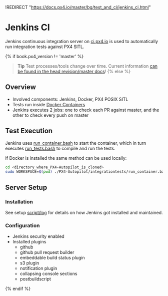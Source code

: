 !REDIRECT "https://docs.px4.io/master/bg/test_and_ci/jenkins_ci.html"

# Jenkins CI

Jenkins continuous integration server on [ci.px4.io](http://ci.px4.io/) is used to automatically run integration tests against PX4 SITL.

{% if book.px4_version != 'master' %}

> **Tip** Test processes/tools change over time. Current information [can be found in the head revision/master docs](https://dev.px4.io/master/en/test_and_ci/)! {% else %} <!-- START: details below displayed only in master -->

## Overview

- Involved components: Jenkins, Docker, PX4 POSIX SITL
- Tests run inside [Docker Containers](../test_and_ci/docker.md)
- Jenkins executes 2 jobs: one to check each PR against master, and the other to check every push on master

## Test Execution

Jenkins uses [run_container.bash](https://github.com/PX4/PX4-Autopilot/blob/master/integrationtests/run_container.bash) to start the container, which in turn executes [run_tests.bash](https://github.com/PX4/PX4-Autopilot/blob/master/integrationtests/run_tests.bash) to compile and run the tests.

If Docker is installed the same method can be used locally:

```sh
cd <directory_where_PX4-Autopilot_is_cloned>
sudo WORKSPACE=$(pwd) ./PX4-Autopilot/integrationtests/run_container.bash
```

## Server Setup

### Installation

See setup [script/log](https://github.com/PX4/containers/tree/master/scripts/jenkins) for details on how Jenkins got installed and maintained.

### Configuration

- Jenkins security enabled
- Installed plugins 
    - github
    - github pull request builder
    - embeddable build status plugin
    - s3 plugin
    - notification plugin
    - collapsing console sections
    - postbuildscript

{% endif %} <!-- END: details above displayed only in master -->
